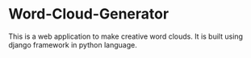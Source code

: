 # Word-Cloud-Generator

This is a web application to make creative word clouds.
It is built using django framework in python language.
